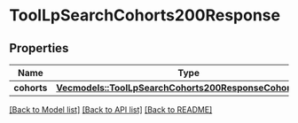 # ToolLpSearchCohorts200Response

## Properties

Name | Type | Description | Notes
------------ | ------------- | ------------- | -------------
**cohorts** | [**Vec<models::ToolLpSearchCohorts200ResponseCohortsInner>**](tool_lp_search_cohorts_200_response_cohorts_inner.md) |  | 

[[Back to Model list]](../README.md#documentation-for-models) [[Back to API list]](../README.md#documentation-for-api-endpoints) [[Back to README]](../README.md)


